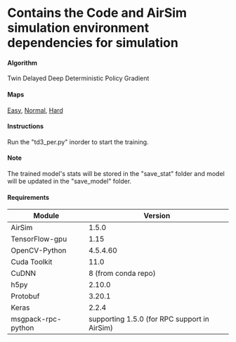 # Contains the Code and AirSim simulation environment dependencies for simulation

#### Algorithm 
Twin Delayed Deep Deterministic Policy Gradient

#### Maps 
[Easy](https://drive.google.com/file/d/1LigXGvDj0XZvgkffqBwe8XRWRmzMR93P/view?usp=sharing), [Normal](https://drive.google.com/file/d/1KtiHr_qpw37qq3PPiAKzLN9THm2aQZOU/view?usp=sharing), [Hard](https://drive.google.com/file/d/110mekUMdnYr5wNaEGVbsSZpwty12knzX/view?usp=sharing)

#### Instructions 
Run the "td3_per.py" inorder to start the training.

#### Note 
The trained model's stats will be stored in the "save_stat" folder and model will be updated in the "save_model" folder.

#### Requirements
|Module|Version|
|------|-------|
|AirSim|1.5.0|
|TensorFlow-gpu|1.15|
|OpenCV-Python|4.5.4.60|
|Cuda Toolkit|11.0|
|CuDNN|8 (from conda repo)|
|h5py|2.10.0|
|Protobuf|3.20.1|
|Keras|2.2.4|
|msgpack-rpc-python|supporting 1.5.0 (for RPC support in AirSim)|
